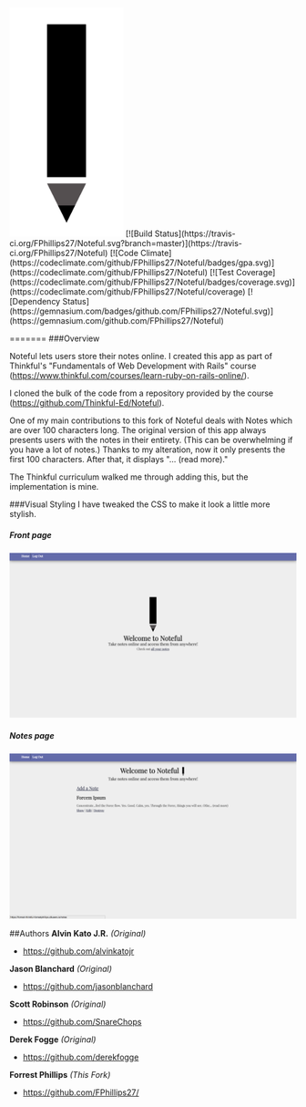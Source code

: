 <img src="app/assets/images/Noteful.png" width="200">
[![Build Status](https://travis-ci.org/FPhillips27/Noteful.svg?branch=master)](https://travis-ci.org/FPhillips27/Noteful) [![Code Climate](https://codeclimate.com/github/FPhillips27/Noteful/badges/gpa.svg)](https://codeclimate.com/github/FPhillips27/Noteful) [![Test Coverage](https://codeclimate.com/github/FPhillips27/Noteful/badges/coverage.svg)](https://codeclimate.com/github/FPhillips27/Noteful/coverage) [![Dependency Status](https://gemnasium.com/badges/github.com/FPhillips27/Noteful.svg)](https://gemnasium.com/github.com/FPhillips27/Noteful)

=======
###Overview

Noteful lets users store their notes online. I created this app as part of Thinkful's "Fundamentals of Web Development with Rails" course (https://www.thinkful.com/courses/learn-ruby-on-rails-online/). 

I cloned the bulk of the code from a repository provided by the course (https://github.com/Thinkful-Ed/Noteful).

One of my main contributions to this fork of Noteful deals with Notes which are over 100 characters long. The original version of this app always presents users with the notes in their entirety. (This can be overwhelming if you have a lot of notes.) Thanks to my alteration, now it only presents the first 100 characters. After that, it displays "... (read more)." 

The Thinkful curriculum walked me through adding this, but the implementation is mine.

###Visual Styling
I have tweaked the CSS to make it look a little more stylish.

##### Front page
![Noteful Front Page](app/assets/images/NotefulForkFrontPage.jpg?raw=true "Noteful Front Page")

##### Notes page
![Noteful Notes Page](app/assets/images/NotefulForkNotePage.jpg?raw=true "Noteful Notes Page")

##Authors
**Alvin Kato J.R.** _(Original)_
* https://github.com/alvinkatojr

**Jason Blanchard** _(Original)_
* https://github.com/jasonblanchard

**Scott Robinson** _(Original)_
* https://github.com/SnareChops

**Derek Fogge** _(Original)_
* https://github.com/derekfogge

**Forrest Phillips** _(This Fork)_
* https://github.com/FPhillips27/
